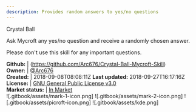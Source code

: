 ```yaml
---
description: Provides random answers to yes/no questions
---
```

Crystal Ball

Ask Mycroft any yes/no question and receive a randomly chosen answer.

Please don't use this skill for any important questions.

**Github:** | (https://github.com/Arc676/Crystal-Ball-Mycroft-Skill)  
**Owner:** | [@Arc676](https://github.com/Arc676)  
**Created:** | 2018-09-08T08:08:11Z  **Last updated:** 2018-09-27T16:17:16Z  
**License:** | [GNU General Public License v3.0](https://api.github.com/licenses/gpl-3.0)  
**Market status:** | [In Market](https://market.mycroft.ai/skill/skill-crystal-ball)  
 ![.gitbook/assets/mark-1-icon.png]  ![.gitbook/assets/mark-2-icon.png]  ![.gitbook/assets/picroft-icon.png]  ![.gitbook/assets/kde.png]  
